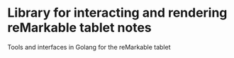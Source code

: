 # Library for interacting and rendering reMarkable tablet notes

Tools and interfaces in Golang for the reMarkable tablet
